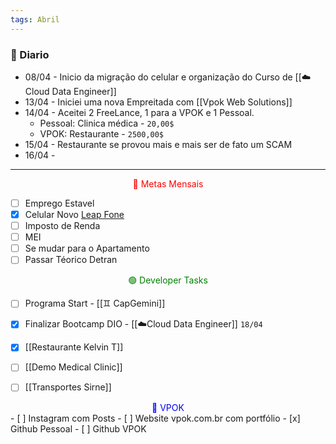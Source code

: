 ```yaml
---
tags: Abril
---
```


### 📅 Diario
- 08/04 - Inicio da migração do celular e organização do Curso de [[☁️Cloud Data Engineer]]
- 13/04 - Iniciei uma nova Empreitada com [[Vpok Web Solutions]]
- 14/04 - Aceitei 2 FreeLance, 1 para a VPOK e 1 Pessoal.
	- Pessoal: Clinica médica - `20,00$`
	- VPOK: Restaurante - `2500,00$`
- 15/04 - Restaurante se provou mais e mais ser de fato um SCAM
- 16/04 - 

---

<center><font color ="Red"> 🔴 Metas Mensais </font></center>

- [ ] Emprego Estavel
- [x] Celular Novo <a href="http://Leapfone.com.br/planos/smart">Leap Fone</a>
- [ ] Imposto de Renda
- [ ] MEI
- [ ] Se mudar para o Apartamento
- [ ] Passar Téorico Detran

<center><font color ="Green"> 🟢 Developer Tasks </font></center>

- [ ] Programa Start - [[♊ CapGemini]]
- [x] Finalizar Bootcamp DIO - [[☁️Cloud Data Engineer]] `18/04`
- [x] [[Restaurante Kelvin T]] 
- [ ] [[Demo Medical Clinic]]
- [ ] [[Transportes Sirne]]


<center><font color ="Blue"> 🔵 VPOK </font></center>
- [ ] Instagram com Posts
- [ ] Website vpok.com.br com portfólio
- [x] Github Pessoal
- [ ] Github VPOK
